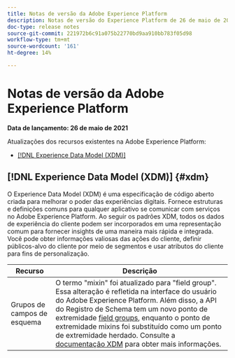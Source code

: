 ```yaml
---
title: Notas de versão da Adobe Experience Platform
description: Notas de versão do Experience Platform de 26 de maio de 2021.
doc-type: release notes
source-git-commit: 221972b6c91a075b22770bd9aa910bb783f05d98
workflow-type: tm+mt
source-wordcount: '161'
ht-degree: 14%

---
```



# Notas de versão da Adobe Experience Platform

**Data de lançamento: 26 de maio de 2021**

Atualizações dos recursos existentes na Adobe Experience Platform:

- [[!DNL Experience Data Model (XDM)]](#xdm)

## [!DNL Experience Data Model (XDM)] {#xdm}

O Experience Data Model (XDM) é uma especificação de código aberto criada para melhorar o poder das experiências digitais. Fornece estruturas e definições comuns para qualquer aplicativo se comunicar com serviços no Adobe Experience Platform. Ao seguir os padrões XDM, todos os dados de experiência do cliente podem ser incorporados em uma representação comum para fornecer insights de uma maneira mais rápida e integrada. Você pode obter informações valiosas das ações do cliente, definir públicos-alvo do cliente por meio de segmentos e usar atributos do cliente para fins de personalização.

| Recurso | Descrição |
| --- | --- |
| Grupos de campos de esquema | O termo &quot;mixin&quot; foi atualizado para &quot;field group&quot;. Essa alteração é refletida na interface do usuário do Adobe Experience Platform. Além disso, a API do Registro de Schema tem um novo ponto de extremidade [field groups](../../xdm/api/field-groups.md), enquanto o ponto de extremidade mixins foi substituído como um ponto de extremidade herdado. Consulte a [documentação XDM](../../xdm/home.md) para obter mais informações. |
